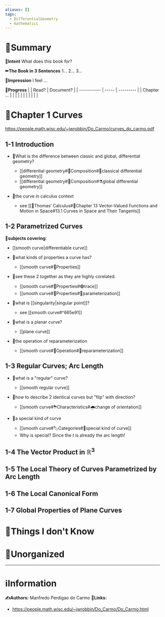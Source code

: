 ```yaml
---
aliases: []
tags:
  - DifferentialGeometry
  - mathematics
---
```


# 📝Summary
**🎯Intent**
What does this book for?

**✏The Book in 3 Sentences**
1...
2...
3...

**🧠Impression**
I feel ...

**🏁Progress**
|             | Read? | Document? |
| ----------- | ----- | --------- |
| Chapter ... |       |           |
|             |       |           |
|             |       |           |



# 📖Chapter 1 Curves
https://people.math.wisc.edu/~jwrobbin/Do_Carmo/curves_do_carmo.pdf

## 1-1 Introduction


- 📌What is the difference between classic and global, differential geometry?
  - [[differential geometry#🧪Composition#🧫classical differential geometry]]
  - [[differential geometry#🧪Composition#⚗global differential geometry]]

- 📌the curve in calculus context
  - see [[📖Thomas’ Calculus#📖Chapter 13 Vector-Valued Functions and Motion in Space#13.1 Curves in Space and Their Tangents]]


## 1-2 Parametrized Curves
**🔭subjects covering**:
- [[smooth curve|differentiable curve]]

- 📌what kinds of properties a curve has?
  - [[smooth curve#🌈Properties]]

- 📌see these 2 together as they are highly corelated.
  - [[smooth curve#🌈Properties#🟢trace]]
  - [[smooth curve#🌈Properties#🔵parameterization]]

- 📌what is [[singularity|singular point]]?
  - see [[smooth curve#^665e91]]

- 📌what is a planar curve?
	- [[plane curve]]

- 📌the operation of reparameterization
	- [[smooth curve#💫Operation#🌠reparameterization]]

## 1-3 Regular Curves; Arc Length
- 📌what is a "regular" curve?
  - [[smooth regular curve]]

- 📌how to describe 2 identical curves but "flip" with direction?
  - [[smooth curve#⛈Characteristics#🌧change of orientation]]

- 📌a special kind of curve
  - [[smooth curve#🏷Categories#🔖special kind of curve]]
  - Why is special? Since the $t$ is already the arc length!

## 1-4 The Vector Product in $\mathbb{R}^3$
## 1-5 The Local Theory of Curves Parametrized by Arc Length
## 1-6 The Local Canonical Form
## 1-7 Global Properties of Plane Curves

# 💭Things I don't Know


# 🍂Unorganized


___
# ℹInformation
**✍Authors:** Manfredo Perdigao do Carmo
**🔗Links:**
- https://people.math.wisc.edu/~jwrobbin/Do_Carmo/Do_Carmo.html